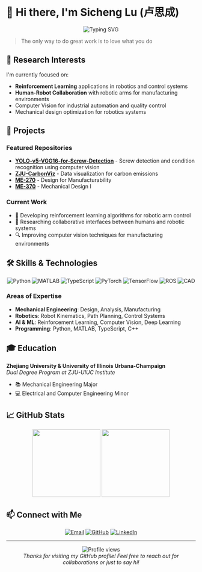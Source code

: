 # 👋 Hi there, I'm Sicheng Lu (卢思成)

<div align="center">
  <img src="https://readme-typing-svg.herokuapp.com?font=Fira+Code&pause=1000&color=6A5ACD&center=true&vCenter=true&width=435&lines=Mechanical+Engineering+Student;Robotics+Researcher;Reinforcement+Learning+Enthusiast" alt="Typing SVG" />
</div>

> The only way to do great work is to love what you do

## 🔬 Research Interests

I'm currently focused on:
- **Reinforcement Learning** applications in robotics and control systems
- **Human-Robot Collaboration** with robotic arms for manufacturing environments
- Computer Vision for industrial automation and quality control
- Mechanical design optimization for robotics systems

## 🚀 Projects

### Featured Repositories
- **[YOLO-v5-VGG16-for-Screw-Detection](https://github.com/Siiichenggg/YOLO-v5-VGG16-for-Screw-Detection)** - Screw detection and condition recognition using computer vision
- **[ZJU-CarbonViz](https://github.com/Siiichenggg/ZJU-CarbonViz)** - Data visualization for carbon emissions
- **[ME-270](https://github.com/Siiichenggg/ME-270)** - Design for Manufacturability
- **[ME-370](https://github.com/Siiichenggg/ME-370)** - Mechanical Design I

### Current Work
- 🤖 Developing reinforcement learning algorithms for robotic arm control
- 🧠 Researching collaborative interfaces between humans and robotic systems
- 🔍 Improving computer vision techniques for manufacturing environments

## 🛠️ Skills & Technologies

<div align="center">
  
  ![Python](https://img.shields.io/badge/Python-3776AB?style=for-the-badge&logo=python&logoColor=white)
  ![MATLAB](https://img.shields.io/badge/MATLAB-0076A8?style=for-the-badge&logo=mathworks&logoColor=white)
  ![TypeScript](https://img.shields.io/badge/TypeScript-007ACC?style=for-the-badge&logo=typescript&logoColor=white)
  ![PyTorch](https://img.shields.io/badge/PyTorch-EE4C2C?style=for-the-badge&logo=pytorch&logoColor=white)
  ![TensorFlow](https://img.shields.io/badge/TensorFlow-FF6F00?style=for-the-badge&logo=tensorflow&logoColor=white)
  ![ROS](https://img.shields.io/badge/ROS-22314E?style=for-the-badge&logo=ros&logoColor=white)
  ![CAD](https://img.shields.io/badge/CAD-0696D7?style=for-the-badge&logo=autodesk&logoColor=white)
  
</div>

### Areas of Expertise
- **Mechanical Engineering**: Design, Analysis, Manufacturing
- **Robotics**: Robot Kinematics, Path Planning, Control Systems
- **AI & ML**: Reinforcement Learning, Computer Vision, Deep Learning
- **Programming**: Python, MATLAB, TypeScript, C++

## 🎓 Education

**Zhejiang University & University of Illinois Urbana-Champaign**  
*Dual Degree Program at ZJU-UIUC Institute*  
- 📚 Mechanical Engineering Major
- 💻 Electrical and Computer Engineering Minor

## 📈 GitHub Stats

<div align="center">
  <img height="180em" src="https://github-readme-stats.vercel.app/api?username=Siiichenggg&show_icons=true&theme=tokyonight&include_all_commits=true&count_private=true"/>
  <img height="180em" src="https://github-readme-stats.vercel.app/api/top-langs/?username=Siiichenggg&layout=compact&langs_count=7&theme=tokyonight"/>
</div>

## 📫 Connect with Me

<div align="center">
  
  [![Email](https://img.shields.io/badge/Email-lu89@illinois.edu-D14836?style=for-the-badge&logo=gmail&logoColor=white)](mailto:lu89@illinois.edu)
  [![GitHub](https://img.shields.io/badge/GitHub-Siiichenggg-181717?style=for-the-badge&logo=github&logoColor=white)](https://github.com/Siiichenggg)
  [![LinkedIn](https://img.shields.io/badge/LinkedIn-Connect-0077B5?style=for-the-badge&logo=linkedin&logoColor=white)](https://linkedin.com/in/)
  
</div>

---

<div align="center">
  <img src="https://komarev.com/ghpvc/?username=Siiichenggg&color=blueviolet&style=flat-square" alt="Profile views"/>
  <br>
  <em>Thanks for visiting my GitHub profile! Feel free to reach out for collaborations or just to say hi!</em>
</div>
